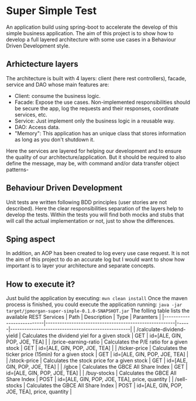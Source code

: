 # Super Simple Test
An application build using spring-boot to accelerate the develop of this simple business application. The aim of this project is to show how to develop a full layered architecture with some use cases in a Behaviour Driven Development style.
## Arhictecture layers
The architecture is built with 4 layers: client (here rest controllers), facade, service and DAO whose main features are:
- Client: consume the business logic.
- Facade: Expose the use cases. Non-implemented responsibilities should be secure the app, log the requests and their responses, coordinate services, etc.
- Service: Just implement only the business logic in a reusable way.
- DAO: Access data.
- "Memory": This application has an unique class that stores information as long as you don't shutdown it.

Here the services are layered for helping our development and to ensure the quality of our architecture/application. But it should be required to also define the message, may be, with command and/or data transfer object patterns-

## Behaviour Driven Development
Unit tests are written following BDD principles (user stories are not described). Here the clear responsibilities separation of the layers help to develop the tests. Within the tests you will find both mocks and stubs that will call the actual implementation or not, just to show the differences.
## Sping aspect
In addition, an AOP has been created to log every use case request. It is not the aim of this project to do an accurate log but I would want to show how important is to layer your architecture and separate concepts.
## How to execute it?
Just build the application by executing:
`mvn clean install`
Once the maven process is finished, you could execute the application running:
`java -jar target/jpmorgan-super-simple-0.1.0-SNAPSHOT.jar`
The folling table lists the available REST Services
| Path                      | Description                                           | Type | Paramters                                  |
|---------------------------|-------------------------------------------------------|------|---------------------------------------------------|
| /calculate-dividend-yield | Calculates the dividend yiel for a given stock        | GET  | id=[ALE, GIN, POP, JOE, TEA]                  |
| /price-earning-ratio      | Calculates the P/E ratio for a given stock            | GET  | id=[ALE, GIN, POP, JOE, TEA]                  |
| /ticker-price             | Calculates the ticker price (15min) for a given stock | GET  | id=[ALE, GIN, POP, JOE, TEA]                  |
| /stock-price              | Calculates the stock price for a given stock          | GET  | id=[ALE, GIN, POP, JOE, TEA]                  |
| /gbce                     | Calculates the GBCE All Share Index                   | GET  | id=[ALE, GIN, POP, JOE, TEA]                  |
| /buy-stocks               | Calculates the GBCE All Share Index                   | POST | id=[ALE, GIN, POP, JOE, TEA], price, quantity |
| /sell-stocks              | Calculates the GBCE All Share Index                   | POST | id=[ALE, GIN, POP, JOE, TEA], price, quantity |


